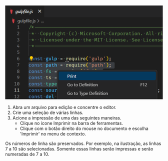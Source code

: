 ![](./print-multiline-selection.png)

1. Abra um arquivo para edição e concentre o editor. 
2. Crie uma seleção de várias linhas.
3. Acione a impressão de uma das seguintes maneiras.
	- Clique no ícone Imprimir na barra de ferramentas.
	- Clique com o botão direito do mouse no documento e escolha 'Imprimir' no menu de contexto.

Os números de linha são preservados. Por exemplo, na ilustração, as linhas 7 a 10 são selecionadas. Somente essas linhas serão impressas e serão numeradas de 7 a 10.